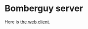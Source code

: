 Bomberguy server
================

Here is [the web client](https://github.com/benjaminchazelle/Bomberguy).
